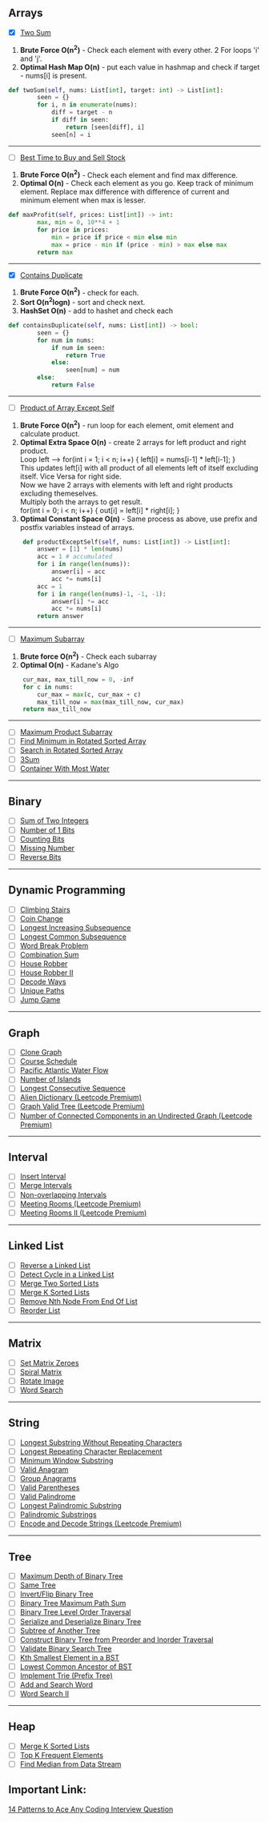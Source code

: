 ## Arrays
- [x] [Two Sum](https://leetcode.com/problems/two-sum/)  
1. **Brute Force O(n<sup>2</sup>)** - Check each element with every other. 2 For loops 'i' and 'j'.
2. **Optimal Hash Map O(n)** - put each value in hashmap and check if target - nums[i] is present. 
```python
def twoSum(self, nums: List[int], target: int) -> List[int]:
        seen = {}
        for i, n in enumerate(nums):
            diff = target - n
            if diff in seen:
                return [seen[diff], i]
            seen[n] = i
```
---
- [ ] [Best Time to Buy and Sell Stock](https://leetcode.com/problems/best-time-to-buy-and-sell-stock/)
1. **Brute Force O(n<sup>2</sup>)** - Check each element and find max difference.
2. **Optimal O(n)** - Check each element as you go. Keep track of minimum element. Replace max difference with difference of current and minimum element when max is lesser.
```python
def maxProfit(self, prices: List[int]) -> int:
        max, min = 0, 10**4 + 1
        for price in prices:
            min = price if price < min else min
            max = price - min if (price - min) > max else max
        return max
```
---
- [x] [Contains Duplicate](https://leetcode.com/problems/contains-duplicate/)
1. **Brute Force O(n<sup>2</sup>)** - check for each.
2. **Sort O(n<sup>2</sup>logn)** - sort and check next.
3. **HashSet O(n)** - add to hashet and check each
```python
def containsDuplicate(self, nums: List[int]) -> bool:
        seen = {}
        for num in nums:
            if num in seen:
                return True
            else:
                seen[num] = num
        else:
            return False
```
---
- [ ] [Product of Array Except Self](https://leetcode.com/problems/product-of-array-except-self/)
1. **Brute Force O(n<sup>2</sup>)** - run loop for each element, omit element and calculate product.
2. **Optimal Extra Space O(n)** - create 2 arrays for left product and right product.\
Loop left --> for(int i = 1; i < n; i++) {
            left[i] = nums[i-1] * left[i-1];
        }\
This updates left[i] with all product of all elements left of itself excluding itself. Vice Versa for right side.\
Now we have 2 arrays with elements with left and right products excluding themeselves.\
Multiply both the arrays to get result.\
for(int i = 0; i < n; i++) {
            out[i] = left[i] * right[i];
            }
3. **Optimal Constant Space O(n)** - Same process as above, use prefix and postfix variables instead of arrays. 
```python
    def productExceptSelf(self, nums: List[int]) -> List[int]:
        answer = [1] * len(nums)
        acc = 1 # accumulated
        for i in range(len(nums)):
            answer[i] = acc
            acc *= nums[i]
        acc = 1
        for i in range(len(nums)-1, -1, -1):
            answer[i] *= acc
            acc *= nums[i]
        return answer
```
---
- [ ] [Maximum Subarray](https://leetcode.com/problems/maximum-subarray/)
1. **Brute force O(n<sup>2</sup>)** - Check each subarray
2. **Optimal O(n)** - Kadane's Algo
```python
    cur_max, max_till_now = 0, -inf
    for c in nums:
        cur_max = max(c, cur_max + c)
        max_till_now = max(max_till_now, cur_max)
    return max_till_now
```
---
- [ ] [Maximum Product Subarray](https://leetcode.com/problems/maximum-product-subarray/)
- [ ] [Find Minimum in Rotated Sorted Array](https://leetcode.com/problems/find-minimum-in-rotated-sorted-array/)
- [ ] [Search in Rotated Sorted Array](https://leetcode.com/problems/search-in-rotated-sorted-array/)
- [ ] [3Sum](https://leetcode.com/problems/3sum/)
- [ ] [Container With Most Water](https://leetcode.com/problems/container-with-most-water/)

---

## Binary

- [ ] [Sum of Two Integers](https://leetcode.com/problems/sum-of-two-integers/)
- [ ] [Number of 1 Bits](https://leetcode.com/problems/number-of-1-bits/)
- [ ] [Counting Bits](https://leetcode.com/problems/counting-bits/)
- [ ] [Missing Number](https://leetcode.com/problems/missing-number/)
- [ ] [Reverse Bits](https://leetcode.com/problems/reverse-bits/)

---

## Dynamic Programming

- [ ] [Climbing Stairs](https://leetcode.com/problems/climbing-stairs/)
- [ ] [Coin Change](https://leetcode.com/problems/coin-change/)
- [ ] [Longest Increasing Subsequence](https://leetcode.com/problems/longest-increasing-subsequence/)
- [ ] [Longest Common Subsequence](https://leetcode.com/problems/longest-common-subsequence/)
- [ ] [Word Break Problem](https://leetcode.com/problems/word-break/)
- [ ] [Combination Sum](https://leetcode.com/problems/combination-sum-iv/)
- [ ] [House Robber](https://leetcode.com/problems/house-robber/)
- [ ] [House Robber II](https://leetcode.com/problems/house-robber-ii/)
- [ ] [Decode Ways](https://leetcode.com/problems/decode-ways/)
- [ ] [Unique Paths](https://leetcode.com/problems/unique-paths/)
- [ ] [Jump Game](https://leetcode.com/problems/jump-game/)

---

## Graph

- [ ] [Clone Graph](https://leetcode.com/problems/clone-graph/)
- [ ] [Course Schedule](https://leetcode.com/problems/course-schedule/)
- [ ] [Pacific Atlantic Water Flow](https://leetcode.com/problems/pacific-atlantic-water-flow/)
- [ ] [Number of Islands](https://leetcode.com/problems/number-of-islands/)
- [ ] [Longest Consecutive Sequence](https://leetcode.com/problems/longest-consecutive-sequence/)
- [ ] [Alien Dictionary (Leetcode Premium)](https://leetcode.com/problems/alien-dictionary/)
- [ ] [Graph Valid Tree (Leetcode Premium)](https://leetcode.com/problems/graph-valid-tree/)
- [ ] [Number of Connected Components in an Undirected Graph (Leetcode Premium)](https://leetcode.com/problems/number-of-connected-components-in-an-undirected-graph/)

---

## Interval

- [ ] [Insert Interval](https://leetcode.com/problems/insert-interval/)
- [ ] [Merge Intervals](https://leetcode.com/problems/merge-intervals/)
- [ ] [Non-overlapping Intervals](https://leetcode.com/problems/non-overlapping-intervals/)
- [ ] [Meeting Rooms (Leetcode Premium)](https://leetcode.com/problems/meeting-rooms/)
- [ ] [Meeting Rooms II (Leetcode Premium)](https://leetcode.com/problems/meeting-rooms-ii/)

---

## Linked List

- [ ] [Reverse a Linked List](https://leetcode.com/problems/reverse-linked-list/)
- [ ] [Detect Cycle in a Linked List](https://leetcode.com/problems/linked-list-cycle/)
- [ ] [Merge Two Sorted Lists](https://leetcode.com/problems/merge-two-sorted-lists/)
- [ ] [Merge K Sorted Lists](https://leetcode.com/problems/merge-k-sorted-lists/)
- [ ] [Remove Nth Node From End Of List](https://leetcode.com/problems/remove-nth-node-from-end-of-list/)
- [ ] [Reorder List](https://leetcode.com/problems/reorder-list/)

---

## Matrix

- [ ] [Set Matrix Zeroes](https://leetcode.com/problems/set-matrix-zeroes/)
- [ ] [Spiral Matrix](https://leetcode.com/problems/spiral-matrix/)
- [ ] [Rotate Image](https://leetcode.com/problems/rotate-image/)
- [ ] [Word Search](https://leetcode.com/problems/word-search/)

---

## String

- [ ] [Longest Substring Without Repeating Characters](https://leetcode.com/problems/longest-substring-without-repeating-characters/)
- [ ] [Longest Repeating Character Replacement](https://leetcode.com/problems/longest-repeating-character-replacement/)
- [ ] [Minimum Window Substring](https://leetcode.com/problems/minimum-window-substring/)
- [ ] [Valid Anagram](https://leetcode.com/problems/valid-anagram/)
- [ ] [Group Anagrams](https://leetcode.com/problems/group-anagrams/)
- [ ] [Valid Parentheses](https://leetcode.com/problems/valid-parentheses/)
- [ ] [Valid Palindrome](https://leetcode.com/problems/valid-palindrome/)
- [ ] [Longest Palindromic Substring](https://leetcode.com/problems/longest-palindromic-substring/)
- [ ] [Palindromic Substrings](https://leetcode.com/problems/palindromic-substrings/)
- [ ] [Encode and Decode Strings (Leetcode Premium)](https://leetcode.com/problems/encode-and-decode-strings/)

---

## Tree
- [ ] [Maximum Depth of Binary Tree](https://leetcode.com/problems/maximum-depth-of-binary-tree/)
- [ ] [Same Tree](https://leetcode.com/problems/same-tree/)
- [ ] [Invert/Flip Binary Tree](https://leetcode.com/problems/invert-binary-tree/)
- [ ] [Binary Tree Maximum Path Sum](https://leetcode.com/problems/binary-tree-maximum-path-sum/)
- [ ] [Binary Tree Level Order Traversal](https://leetcode.com/problems/binary-tree-level-order-traversal/)
- [ ] [Serialize and Deserialize Binary Tree](https://leetcode.com/problems/serialize-and-deserialize-binary-tree/)
- [ ] [Subtree of Another Tree](https://leetcode.com/problems/subtree-of-another-tree/)
- [ ] [Construct Binary Tree from Preorder and Inorder Traversal](https://leetcode.com/problems/construct-binary-tree-from-preorder-and-inorder-traversal/)
- [ ] [Validate Binary Search Tree](https://leetcode.com/problems/validate-binary-search-tree/)
- [ ] [Kth Smallest Element in a BST](https://leetcode.com/problems/kth-smallest-element-in-a-bst/)
- [ ] [Lowest Common Ancestor of BST](https://leetcode.com/problems/lowest-common-ancestor-of-a-binary-search-tree/)
- [ ] [Implement Trie (Prefix Tree)](https://leetcode.com/problems/implement-trie-prefix-tree/)
- [ ] [Add and Search Word](https://leetcode.com/problems/add-and-search-word-data-structure-design/)
- [ ] [Word Search II](https://leetcode.com/problems/word-search-ii/)

---

## Heap

- [ ] [Merge K Sorted Lists](https://leetcode.com/problems/merge-k-sorted-lists/)
- [ ] [Top K Frequent Elements](https://leetcode.com/problems/top-k-frequent-elements/)
- [ ] [Find Median from Data Stream](https://leetcode.com/problems/find-median-from-data-stream/)

## Important Link:
[14 Patterns to Ace Any Coding Interview Question](https://hackernoon.com/14-patterns-to-ace-any-coding-interview-question-c5bb3357f6ed)